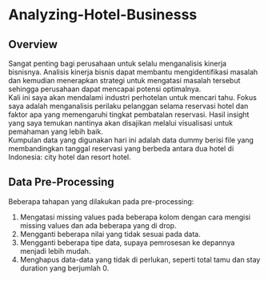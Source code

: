 # Analyzing-Hotel-Businesss
## Overview
Sangat penting bagi perusahaan untuk selalu menganalisis kinerja bisnisnya. Analisis kinerja bisnis dapat membantu mengidentifikasi masalah dan kemudian menerapkan strategi untuk mengatasi masalah tersebut sehingga perusahaan dapat mencapai potensi optimalnya. <br>
Kali ini saya akan mendalami industri perhotelan untuk mencari tahu. Fokus saya adalah menganalisis perilaku pelanggan selama reservasi hotel dan faktor apa yang memengaruhi tingkat pembatalan reservasi. Hasil insight yang saya temukan nantinya akan disajikan melalui visualisasi untuk pemahaman yang lebih baik. <br>
Kumpulan data yang digunakan hari ini adalah data dummy berisi file yang membandingkan tanggal reservasi yang berbeda antara dua hotel di Indonesia: city hotel dan resort hotel. <br>

## Data Pre-Processing
Beberapa tahapan yang dilakukan pada pre-processing:
1. Mengatasi missing values pada beberapa kolom dengan cara mengisi missing values dan ada beberapa yang di drop.
2. Mengganti beberapa nilai yang tidak sesuai pada data.
3. Mengganti beberapa tipe data, supaya pemrosesan ke depannya menjadi lebih mudah.
4. Menghapus data-data yang tidak di perlukan, seperti total tamu dan stay duration yang berjumlah 0.
